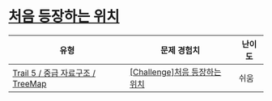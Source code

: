 # [처음 등장하는 위치](https://www.codetree.ai/trails/complete/curated-cards/challenge-first-appearing-position)

|유형|문제 경험치|난이도|
|---|---|---|
|[Trail 5 / 중급 자료구조 / TreeMap](https://www.codetree.ai/trail-info/intermediate-mid/)|[[Challenge]처음 등장하는 위치](https://www.codetree.ai/trails/complete/curated-cards/challenge-first-appearing-position/)|쉬움|

